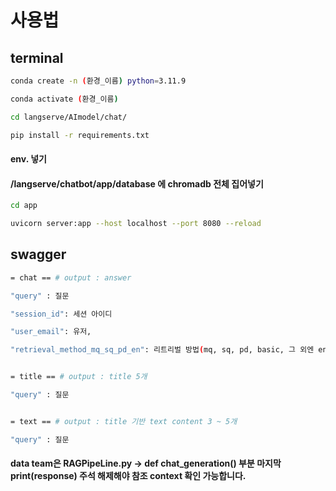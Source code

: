 # 사용법


## terminal

```bash
conda create -n (환경_이름) python=3.11.9

conda activate (환경_이름)

cd langserve/AImodel/chat/

pip install -r requirements.txt
```


#### env. 넣기

#### /langserve/chatbot/app/database 에 chromadb 전체 집어넣기

```bash
cd app

uvicorn server:app --host localhost --port 8080 --reload

```


## swagger

```bash
= chat == # output : answer

"query" : 질문

"session_id": 세션 아이디

"user_email": 유저,

"retrieval_method_mq_sq_pd_en": 리트리벌 방법(mq, sq, pd, basic, 그 외엔 ensemble기반 mq)


= title == # output : title 5개

"query" : 질문


= text == # output : title 기반 text content 3 ~ 5개

"query" : 질문
```


#### data team은 RAGPipeLine.py -> def chat_generation() 부분 마지막 print(response) 주석 해제해야 참조 context 확인 가능합니다.

